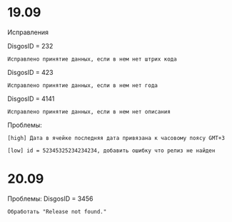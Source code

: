 # 19.09

Исправления

DisgosID = 232

    Исправлено принятие данных, если в нем нет штрих кода

DisgosID = 423

    Исправлено принятие данных, если в нем нет года

DisgosID = 4141

    Исправлено принятие данных, если в нем нет описания

Проблемы:

    [high] Дата в ячейке последняя дата привязана к часовому поясу GMT+3

    [low] id = 52345325234234234, добавить ошибку что релиз не найден


# 20.09


Проблемы:
    DisgosID = 3456

    Обработать "Release not found."
